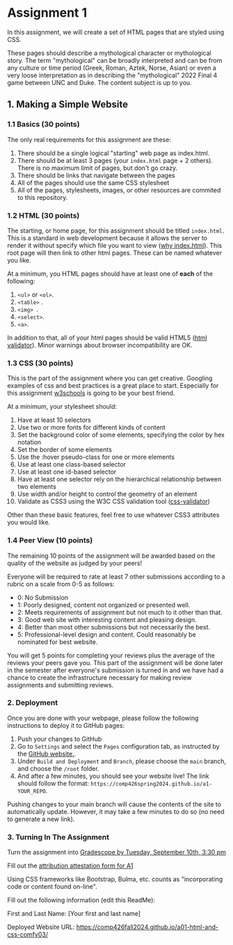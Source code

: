 
# Assignment 1

In this assignment, we will create a set of HTML pages that are styled using CSS.

These pages should describe a mythological character or mythological story. The term "mythological" can be broadly interpreted and can be from any culture or time period (Greek, Roman, Aztek, Norse, Asian) or even a very loose interpretation as in describing the "mythological" 2022 Final 4 game between UNC and Duke. The content subject is up to you. 

## 1. Making a Simple Website

### 1.1 Basics (30 points)

The only real requirements for this assignment are these:

1. There should be a single logical "starting" web page as index.html.
2. There should be at least 3 pages (your `index.html` page + 2 others). There is no maximum limit of pages, but don't go crazy.
3. There should be links that navigate between the pages
4. All of the pages should use the same CSS stylesheet
5. All of the pages, stylesheets, images, or other resources are commited to this repository.

### 1.2 HTML (30 points)

The starting, or home page, for this assignment should be titled `index.html`. This is a standard in web development because it allows the server to render it without specify which file you want to view ([why index.html](https://www.lifewire.com/index-html-page-3466505)). This root page will then link to other html pages. These can be named whatever you like. 

At a minimum, you HTML pages should have at least one of **each** of the following: 

1. `<ul>` or `<ol>`.
2. `<table>` .
3. `<img> `.
4. `<select>`.
5. `<a>`.

In addition to that, all of your html pages should be valid HTML5 ([html validator](http://validator.w3.org/)). Minor warnings about browser incompatibility are OK.

### 1.3 CSS (30 points)

This is the part of the assignment where you can get creative. Googling examples of css and best practices is a great place to start. Especially for this assignment [w3schools](https://www.w3schools.com/css/default.asp) is going to be your best friend. 

At a minimum, your stylesheet should:

1. Have at least 10 selectors
2. Use two or more fonts for different kinds of content
3. Set the background color of some elements, specifying the color by hex notation
4. Set the border of some elements
5. Use the :hover pseudo-class for one or more elements
6. Use at least one class-based selector
7. Use at least one id-based selector
8. Have at least one selector rely on the hierarchical relationship between two elements
9. Use width and/or height to control the geometry of an element
10. Validate as CSS3 using the W3C CSS validation tool ([css-validator](http://jigsaw.w3.org/css-validator/))

Other than these basic features, feel free to use whatever CSS3 attributes you would like. 

### 1.4 Peer View (10 points)

The remaining 10 points of the assignment will be awarded based on the quality of the website as judged by your peers!

Everyone will be required to rate at least 7 other submissions according to a rubric on a scale from 0-5 as follows:

* 0: No Submission
* 1: Poorly designed, content not organized or presented well.
* 2: Meets requirements of assignment but not much to it other than that.
* 3: Good web site with interesting content and pleasing design.
* 4: Better than most other submissions but not necessarily the best.
* 5: Professional-level design and content. Could reasonably be nominated for best website. 

You will get 5 points for completing your reviews plus the average of the reviews your peers gave you. This part of the assignment will be done later in the semester after everyone's submission is turned in and we have had a chance to create the infrastructure necessary for making review assignments and submitting reviews. 

### 2. Deployment

Once you are done with your webpage, please follow the following instructions to deploy it to GitHub pages: 

1. Push your changes to GitHub
3. Go to `Settings` and select the `Pages` configuration tab, as instructed by the [GitHub website.](https://docs.github.com/en/pages/getting-started-with-github-pages/configuring-a-publishing-source-for-your-github-pages-site#publishing-from-a-branch).
4. Under `Build and Deployment` and `Branch`, please choose the `main` branch, and choose the `/root` folder. 
5. And after a few minutes, you should see your website live! The link should follow the format: `https://comp426spring2024.github.io/a1-YOUR_REPO`.

Pushing changes to your main branch will cause the contents of the site to automatically update. However, it may take a few minutes to do so (no need to generate a new link).

### 3. Turning In The Assignment

Turn the assignment into [Gradescope by Tuesday, September 10th, 3:30 pm](https://www.gradescope.com/courses/834415/assignments)

Fill out the [attribution attestation form for A1](https://docs.google.com/forms/d/e/1FAIpQLScMRlGZZK8pizn4OMkccuMkm3-5TI7uDL4WuodSBKa92kYYRA/viewform?usp=sf_link)

Using CSS frameworks like Bootstrap, Bulma, etc. counts as "incorporating code or content found on-line".

Fill out the following information (edit this ReadMe):

First and Last Name: [Your first and last name]

Deployed Website URL: https://comp426fall2024.github.io/a01-html-and-css-comfy03/
